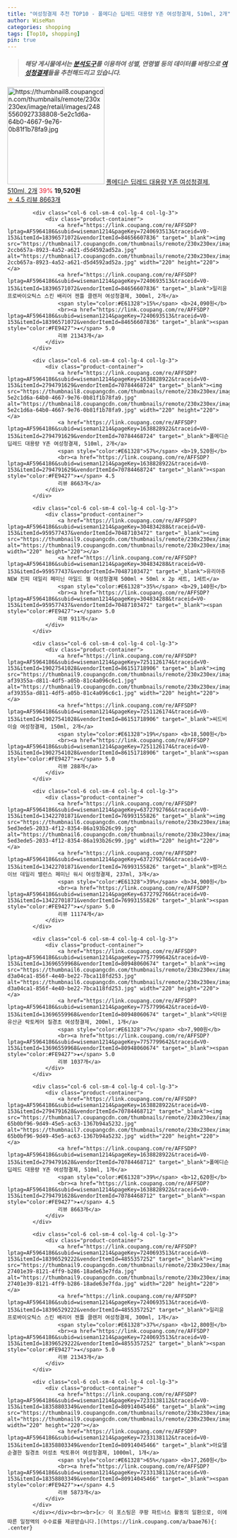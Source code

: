 ```yaml
---
title: "여성청결제 추천 TOP10 - 폴메디슨 딥레드 대용량 Y존 여성청결제, 510ml, 2개"
author: WiseMan
categories: shopping
tags: [Top10, shopping]
pin: true
---
```


> ##### 해당 게시물에서는 [**분석도구**](https://itemscout.io/)를 이용하여 **성별**, **연령별** 등의 데이터를 바탕으로 [**여성청결제**](https://link.coupang.com/a/baae76)들을 추천해드리고 있습니다.
<div class="container"><div class="row">
            <div class="col-6 col-sm-4 col-lg-4 col-lg-3">
                <div class="product-container">
                    <a href="https://link.coupang.com/re/AFFSDP?lptag=AF5964186&subid=wiseman1214&pageKey=1638828922&traceid=V0-153&itemId=2794791629&vendorItemId=70784468724" target="_blank"><img src="https://thumbnail8.coupangcdn.com/thumbnails/remote/230x230ex/image/retail/images/2485560927338808-5e2c1d6a-64b0-4667-9e76-0b81f1b78fa9.jpg" alt="https://thumbnail8.coupangcdn.com/thumbnails/remote/230x230ex/image/retail/images/2485560927338808-5e2c1d6a-64b0-4667-9e76-0b81f1b78fa9.jpg" width="220" height="220"></a>
                    <a href="https://link.coupang.com/re/AFFSDP?lptag=AF5964186&subid=wiseman1214&pageKey=1638828922&traceid=V0-153&itemId=2794791629&vendorItemId=70784468724" target="_blank">폴메디슨 딥레드 대용량 Y존 여성청결제, 510ml, 2개</a>
                    <span style="color:#E61328">39%</span> <b>19,520원</b>
                    <br><a href="https://link.coupang.com/re/AFFSDP?lptag=AF5964186&subid=wiseman1214&pageKey=1638828922&traceid=V0-153&itemId=2794791629&vendorItemId=70784468724" target="_blank"><span style="color:#FE9427">★</span> 4.5
                    리뷰 8663개</a>
                </div>
            </div>
            
            <div class="col-6 col-sm-4 col-lg-4 col-lg-3">
                <div class="product-container">
                    <a href="https://link.coupang.com/re/AFFSDP?lptag=AF5964186&subid=wiseman1214&pageKey=7240693513&traceid=V0-153&itemId=18396571072&vendorItemId=84656607836" target="_blank"><img src="https://thumbnail7.coupangcdn.com/thumbnails/remote/230x230ex/image/retail/images/4693999866360175-2ccb657a-8923-4a52-a621-d5d4592ad52a.jpg" alt="https://thumbnail7.coupangcdn.com/thumbnails/remote/230x230ex/image/retail/images/4693999866360175-2ccb657a-8923-4a52-a621-d5d4592ad52a.jpg" width="220" height="220"></a>
                    <a href="https://link.coupang.com/re/AFFSDP?lptag=AF5964186&subid=wiseman1214&pageKey=7240693513&traceid=V0-153&itemId=18396571072&vendorItemId=84656607836" target="_blank">일리윤 프로바이오틱스 스킨 배리어 젠틀 클렌저 여성청결제, 300ml, 2개</a>
                    <span style="color:#E61328">15%</span> <b>24,090원</b>
                    <br><a href="https://link.coupang.com/re/AFFSDP?lptag=AF5964186&subid=wiseman1214&pageKey=7240693513&traceid=V0-153&itemId=18396571072&vendorItemId=84656607836" target="_blank"><span style="color:#FE9427">★</span> 5.0
                    리뷰 21343개</a>
                </div>
            </div>
            
            <div class="col-6 col-sm-4 col-lg-4 col-lg-3">
                <div class="product-container">
                    <a href="https://link.coupang.com/re/AFFSDP?lptag=AF5964186&subid=wiseman1214&pageKey=1638828922&traceid=V0-153&itemId=2794791629&vendorItemId=70784468724" target="_blank"><img src="https://thumbnail8.coupangcdn.com/thumbnails/remote/230x230ex/image/retail/images/2485560927338808-5e2c1d6a-64b0-4667-9e76-0b81f1b78fa9.jpg" alt="https://thumbnail8.coupangcdn.com/thumbnails/remote/230x230ex/image/retail/images/2485560927338808-5e2c1d6a-64b0-4667-9e76-0b81f1b78fa9.jpg" width="220" height="220"></a>
                    <a href="https://link.coupang.com/re/AFFSDP?lptag=AF5964186&subid=wiseman1214&pageKey=1638828922&traceid=V0-153&itemId=2794791629&vendorItemId=70784468724" target="_blank">폴메디슨 딥레드 대용량 Y존 여성청결제, 510ml, 2개</a>
                    <span style="color:#E61328">57%</span> <b>19,520원</b>
                    <br><a href="https://link.coupang.com/re/AFFSDP?lptag=AF5964186&subid=wiseman1214&pageKey=1638828922&traceid=V0-153&itemId=2794791629&vendorItemId=70784468724" target="_blank"><span style="color:#FE9427">★</span> 4.5
                    리뷰 8663개</a>
                </div>
            </div>
            
            <div class="col-6 col-sm-4 col-lg-4 col-lg-3">
                <div class="product-container">
                    <a href="https://link.coupang.com/re/AFFSDP?lptag=AF5964186&subid=wiseman1214&pageKey=304834288&traceid=V0-153&itemId=959577437&vendorItemId=70487103472" target="_blank"><img src="https://thumbnail9.coupangcdn.com/thumbnails/remote/230x230ex/image/vendor_inventory/6634/7a779fcc2db1b1bf7df5991b669b0aa8024b8a518c8a95b36110f6fe0939.jpg" alt="https://thumbnail9.coupangcdn.com/thumbnails/remote/230x230ex/image/vendor_inventory/6634/7a779fcc2db1b1bf7df5991b669b0aa8024b8a518c8a95b36110f6fe0939.jpg" width="220" height="220"></a>
                    <a href="https://link.coupang.com/re/AFFSDP?lptag=AF5964186&subid=wiseman1214&pageKey=304834288&traceid=V0-153&itemId=959577437&vendorItemId=70487103472" target="_blank">유리아쥬 NEW 진피 데일리 페미닌 마일드 젤 여성청결제 500ml + 50ml x 2p 세트, 1세트</a>
                    <span style="color:#E61328">35%</span> <b>29,140원</b>
                    <br><a href="https://link.coupang.com/re/AFFSDP?lptag=AF5964186&subid=wiseman1214&pageKey=304834288&traceid=V0-153&itemId=959577437&vendorItemId=70487103472" target="_blank"><span style="color:#FE9427">★</span> 5.0
                    리뷰 911개</a>
                </div>
            </div>
            
            <div class="col-6 col-sm-4 col-lg-4 col-lg-3">
                <div class="product-container">
                    <a href="https://link.coupang.com/re/AFFSDP?lptag=AF5964186&subid=wiseman1214&pageKey=7251126174&traceid=V0-153&itemId=19027541028&vendorItemId=86151718906" target="_blank"><img src="https://thumbnail9.coupangcdn.com/thumbnails/remote/230x230ex/image/retail/images/354450782482928-af39355a-d811-4df5-a05b-81c4a096c6c1.jpg" alt="https://thumbnail9.coupangcdn.com/thumbnails/remote/230x230ex/image/retail/images/354450782482928-af39355a-d811-4df5-a05b-81c4a096c6c1.jpg" width="220" height="220"></a>
                    <a href="https://link.coupang.com/re/AFFSDP?lptag=AF5964186&subid=wiseman1214&pageKey=7251126174&traceid=V0-153&itemId=19027541028&vendorItemId=86151718906" target="_blank">씨드비 이슬 여성청결제, 150ml, 2개</a>
                    <span style="color:#E61328">19%</span> <b>18,500원</b>
                    <br><a href="https://link.coupang.com/re/AFFSDP?lptag=AF5964186&subid=wiseman1214&pageKey=7251126174&traceid=V0-153&itemId=19027541028&vendorItemId=86151718906" target="_blank"><span style="color:#FE9427">★</span> 5.0
                    리뷰 288개</a>
                </div>
            </div>
            
            <div class="col-6 col-sm-4 col-lg-4 col-lg-3">
                <div class="product-container">
                    <a href="https://link.coupang.com/re/AFFSDP?lptag=AF5964186&subid=wiseman1214&pageKey=6372792766&traceid=V0-153&itemId=13422701871&vendorItemId=76993155826" target="_blank"><img src="https://thumbnail6.coupangcdn.com/thumbnails/remote/230x230ex/image/retail/images/11660517571665855-5ed3ede5-2033-4f12-8354-86a193b26c99.jpg" alt="https://thumbnail6.coupangcdn.com/thumbnails/remote/230x230ex/image/retail/images/11660517571665855-5ed3ede5-2033-4f12-8354-86a193b26c99.jpg" width="220" height="220"></a>
                    <a href="https://link.coupang.com/re/AFFSDP?lptag=AF5964186&subid=wiseman1214&pageKey=6372792766&traceid=V0-153&itemId=13422701871&vendorItemId=76993155826" target="_blank">썸머스이브 데일리 밸런스 페미닌 워시 여성청결제, 237ml, 3개</a>
                    <span style="color:#E61328">39%</span> <b>34,900원</b>
                    <br><a href="https://link.coupang.com/re/AFFSDP?lptag=AF5964186&subid=wiseman1214&pageKey=6372792766&traceid=V0-153&itemId=13422701871&vendorItemId=76993155826" target="_blank"><span style="color:#FE9427">★</span> 5.0
                    리뷰 11174개</a>
                </div>
            </div>
            
            <div class="col-6 col-sm-4 col-lg-4 col-lg-3">
                <div class="product-container">
                    <a href="https://link.coupang.com/re/AFFSDP?lptag=AF5964186&subid=wiseman1214&pageKey=7757799642&traceid=V0-153&itemId=13696559968&vendorItemId=80948060674" target="_blank"><img src="https://thumbnail6.coupangcdn.com/thumbnails/remote/230x230ex/image/retail/images/197716247460527-d3a04ca1-856f-4e40-be22-7bca118fd253.jpg" alt="https://thumbnail6.coupangcdn.com/thumbnails/remote/230x230ex/image/retail/images/197716247460527-d3a04ca1-856f-4e40-be22-7bca118fd253.jpg" width="220" height="220"></a>
                    <a href="https://link.coupang.com/re/AFFSDP?lptag=AF5964186&subid=wiseman1214&pageKey=7757799642&traceid=V0-153&itemId=13696559968&vendorItemId=80948060674" target="_blank">닥터문 유산균 락토케어 질경초 여성청결제, 200ml, 1개</a>
                    <span style="color:#E61328">7%</span> <b>7,900원</b>
                    <br><a href="https://link.coupang.com/re/AFFSDP?lptag=AF5964186&subid=wiseman1214&pageKey=7757799642&traceid=V0-153&itemId=13696559968&vendorItemId=80948060674" target="_blank"><span style="color:#FE9427">★</span> 5.0
                    리뷰 1037개</a>
                </div>
            </div>
            
            <div class="col-6 col-sm-4 col-lg-4 col-lg-3">
                <div class="product-container">
                    <a href="https://link.coupang.com/re/AFFSDP?lptag=AF5964186&subid=wiseman1214&pageKey=1638828922&traceid=V0-153&itemId=2794791628&vendorItemId=70784468712" target="_blank"><img src="https://thumbnail7.coupangcdn.com/thumbnails/remote/230x230ex/image/retail/images/1095531892222388-65b0bf96-9d49-45e5-ac63-1367b94a5232.jpg" alt="https://thumbnail7.coupangcdn.com/thumbnails/remote/230x230ex/image/retail/images/1095531892222388-65b0bf96-9d49-45e5-ac63-1367b94a5232.jpg" width="220" height="220"></a>
                    <a href="https://link.coupang.com/re/AFFSDP?lptag=AF5964186&subid=wiseman1214&pageKey=1638828922&traceid=V0-153&itemId=2794791628&vendorItemId=70784468712" target="_blank">폴메디슨 딥레드 대용량 Y존 여성청결제, 510ml, 1개</a>
                    <span style="color:#E61328">39%</span> <b>12,620원</b>
                    <br><a href="https://link.coupang.com/re/AFFSDP?lptag=AF5964186&subid=wiseman1214&pageKey=1638828922&traceid=V0-153&itemId=2794791628&vendorItemId=70784468712" target="_blank"><span style="color:#FE9427">★</span> 4.5
                    리뷰 8663개</a>
                </div>
            </div>
            
            <div class="col-6 col-sm-4 col-lg-4 col-lg-3">
                <div class="product-container">
                    <a href="https://link.coupang.com/re/AFFSDP?lptag=AF5964186&subid=wiseman1214&pageKey=7240693513&traceid=V0-153&itemId=18396529222&vendorItemId=4855357252" target="_blank"><img src="https://thumbnail9.coupangcdn.com/thumbnails/remote/230x230ex/image/retail/images/3503831362859637-27401e39-8121-4ff9-b286-18ade63e7fda.jpg" alt="https://thumbnail9.coupangcdn.com/thumbnails/remote/230x230ex/image/retail/images/3503831362859637-27401e39-8121-4ff9-b286-18ade63e7fda.jpg" width="220" height="220"></a>
                    <a href="https://link.coupang.com/re/AFFSDP?lptag=AF5964186&subid=wiseman1214&pageKey=7240693513&traceid=V0-153&itemId=18396529222&vendorItemId=4855357252" target="_blank">일리윤 프로바이오틱스 스킨 배리어 젠틀 클렌저 여성청결제, 300ml, 1개</a>
                    <span style="color:#E61328">37%</span> <b>12,800원</b>
                    <br><a href="https://link.coupang.com/re/AFFSDP?lptag=AF5964186&subid=wiseman1214&pageKey=7240693513&traceid=V0-153&itemId=18396529222&vendorItemId=4855357252" target="_blank"><span style="color:#FE9427">★</span> 5.0
                    리뷰 21343개</a>
                </div>
            </div>
            
            <div class="col-6 col-sm-4 col-lg-4 col-lg-3">
                <div class="product-container">
                    <a href="https://link.coupang.com/re/AFFSDP?lptag=AF5964186&subid=wiseman1214&pageKey=7233138112&traceid=V0-153&itemId=18358803349&vendorItemId=80914045466" target="_blank"><img src="https://thumbnail9.coupangcdn.com/thumbnails/remote/230x230ex/image/vendor_inventory/3400/1160bfc13d44807b32deb13b2d3ae6ea24344b298e8970d68e453c5d4215.jpg" alt="https://thumbnail9.coupangcdn.com/thumbnails/remote/230x230ex/image/vendor_inventory/3400/1160bfc13d44807b32deb13b2d3ae6ea24344b298e8970d68e453c5d4215.jpg" width="220" height="220"></a>
                    <a href="https://link.coupang.com/re/AFFSDP?lptag=AF5964186&subid=wiseman1214&pageKey=7233138112&traceid=V0-153&itemId=18358803349&vendorItemId=80914045466" target="_blank">아요델 순결한 질경초 어성초 락토퓨어 여성청결제, 1000ml, 1개</a>
                    <span style="color:#E61328">65%</span> <b>17,260원</b>
                    <br><a href="https://link.coupang.com/re/AFFSDP?lptag=AF5964186&subid=wiseman1214&pageKey=7233138112&traceid=V0-153&itemId=18358803349&vendorItemId=80914045466" target="_blank"><span style="color:#FE9427">★</span> 4.5
                    리뷰 5873개</a>
                </div>
            </div>
            </div></div><br><br>[👉 이 포스팅은 쿠팡 파트너스 활동의 일환으로, 이에 따른 일정액의 수수료를 제공받습니다.](https://link.coupang.com/a/baae76){: .center}